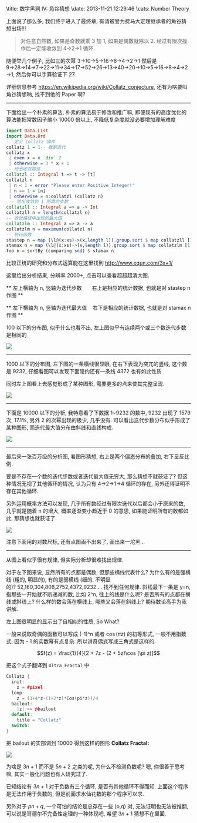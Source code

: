 \title: 数字黑洞 IV: 角谷猜想
\date: 2013-11-21 12:29:46
\cats: Number Theory

上面说了那么多, 我们终于进入了最终章, 有请被誉为费马大定理继承者的角谷猜想出场!!!

> 对任意自然数, 如果是奇数就乘 3 加 1, 如果是偶数就除以 2. 经过有限次操作后一定能收敛到 4→2→1 循环.

随便举几个例子, 比如三的次幂 3→10→5→16→8→4→2→1 然后是 9→28→14→7→22→11→34→17→52→26→13→40→20→10→5→16→8→4→2→1, 然后你可以手算验证下 27.

详细信息参考 https://en.wikipedia.org/wiki/Collatz_conjecture, 还有为啥要叫角谷猜想呐, 找不到他的 Paper 啊?

<!--more-->

---

下面给出一个朴素的算法, 朴素的算法易于修改和推广嘛, 即便现有的高度优化的算法能把常数因子缩小 10000 倍以上, 不降低复杂度就没必要增加理解难度

```hs
import Data.List
import Data.Ord
-- 定义 collatz 操作
collatz 1 = 1-- 截断迭代
collatz x
 | even x = x `div` 2
 | otherwise = 3 * x + 1
-- 给出收敛路径
collatzl :: Integral t => t -> [t]
collatzl n
 | n < 1 = error "Please enter Positive Integer!"
 | n == 1 = [n]
 | otherwise = n:collatzl (collatz n)
 -- 给出收敛到 1 所需的步数
collatzll :: Integral a => a -> Int
collatzll n = length(collatzl n)
-- 收敛路径中出现的最大值
collatzlm :: Integral a => a -> a
collatzlm n = maximum(collatzl n)
-- 统计函数
stastep n = map (\l@(x:xs)->(x,length l)).group.sort $ map collatzll [1..n]
stamax n = map (\l@(x:xs)->(x,length l)).group.sort $ map collatzlm [1..n]
foo n = sortBy (comparing snd) $ stamax n
```

比较正统的研究和分布式运算能在这里找到 <span style="color: #0000ff;"><a style="color: #0000ff;" href="http://www.equn.com/3x+1/"><span style="text-decoration: underline;">http://www.equn.com/3x+1/</span></a></span>

这里给出分析结果, 分辨率 2000+, 点击可以查看超超超清大图.

** 左上横轴为 n, 竖轴为迭代步数       右上是相应的统计数据, 也就是对 stastep n 作图 **

** 左下横轴为 n, 竖轴为迭代最大值    右下是相应的统计数据, 也就是对 stamax n 作图 **

100 以下的分布图, 似乎什么也看不出, 左上图似乎有连续两个或三个数迭代步数是相同的

![](../wp-content/uploads/2015/11/Collatz100.png)

---

1000 以下的分布图, 左下图的一条横线很显眼, 在右下表现为突兀的竖线, 这个数是 9232, 仔细看图可以发现下面隐约还有一条线 4372 也有如此性质

同时左上图看上去感觉形成了某种图形, 需要更多的点来使其完整呈现.

![](../wp-content/uploads/2015/11/Collatz1000.png)

---

下面是 10000 以下的分析, 我特意看了下数据 1~9232 的数中, 9232 出现了 1579 次, 17.1%, 另外 2 的次幂出现的极少, 几乎没有. 可以看出迭代步数分布似乎形成了某种图形, 而迭代最大值分布由斜线和直线构成.

![](../wp-content/uploads/2015/11/Collatz10000.png)

---

最后来一张百万级的分析图, 看图形猜想, 右上是两个偏态分布的叠加, 右下呈反比例.

要是不存在一个数的迭代步数或者迭代最大值无穷大, 那么猜想不就获证了? 但这种情况无视了其他循环的情况, 认为只有 4→2→1→4 循环的存在, 另外还得证明不存在其他循环.

另外运用概率方法可以发现, 几乎所有数经过有限次迭代以后都会小于原来的数, 几乎就是随着 n 的增大, 概率逐渐变小趋近于 0 的意思, 如果能证明所有的数都如此, 那猜想也就获证了.

![](../wp-content/uploads/2015/11/Collatz1000000.png)

注意下面用的对数尺标, 还有点图画不出来了, 画出来一坨黑...

---

从图上看似乎很有规律, 但实际分析却很难找出规律.

对于左下图来说, 显然所有的点都是偶数, 但那些横线代表什么? 为什么有的是强横线 (粗的, 明显的), 有的是弱横线 (细的, 不明显的)? 52,160,304,808,2752,4372,9232.... 找不到任何规律. 斜线最下一条是 y=n, 指那些一开始就不断递减的数, 比如 2^n, 往上的线是什么呢? 是否所有的点都在横线或斜线上? 什么样的数会落在横线上, 哪些又会落在斜线上? 期待数论高手为我讲解.

左上图很明显的显示出了自相似的性质, So What?

一般来说取奇偶的函数可以写成 (-1)^n 或者 $\cos (\pi z)$ 的初等形式, 一般不用指数式, 因为 - 1 的实数幂有点复杂. 所以讲奇偶式写成三角式是这样的.

$$f(z) = \frac{1}{4}[2 + 7z - (2 + 5z)\cos (\pi z)]$$

把这个式子翻译到 `Ultra Fractal` 中

```cpp
Collatz {
  init:
    z = #pixel
  loop:
    z = (1+4*z-(1+2*z)*Cos(pi*z))/4
  bailout:
    |z| <= @bailout
  default:
    title = "Collatz"
  switch:
}
```

把 bailout 的实部调到 10000 得到这样的图形 **Collatz Fractal:**

![](../wp-content/uploads/2015/11/Collatz-Fractal.jpg)

为啥是 $3n+1$ 而不是 $5n+2$ 之类的呢, 为什么不检测负数呢? 嗯, 你很善于思考嘛, 其实一般化问题也有人研究过了.

已知结论有 $3n+1$ 对于负数有三个循环, 是否有其他循环不得而知. 上面这个程序是无法作用于负数的, 但是前面求水仙花数的那个程序可以求.

另外对于 $pn+q$, 一个可怕的结论是总存在一些 (p,q) 对, 无法证明也无法被推翻, 可以说是哥德尔不完备性定理的一种体现吧, 希望 $3n+1$ 猜想不在里面.